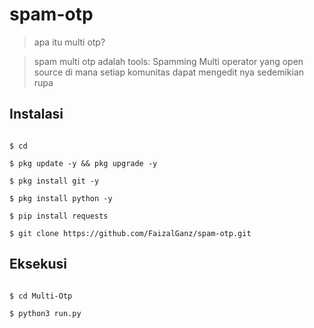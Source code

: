 # spam-otp
> apa itu multi otp?

> spam multi otp adalah tools: Spamming Multi operator yang open source di mana setiap komunitas dapat mengedit nya sedemikian rupa

## Instalasi

```

$ cd

$ pkg update -y && pkg upgrade -y

$ pkg install git -y

$ pkg install python -y

$ pip install requests

$ git clone https://github.com/FaizalGanz/spam-otp.git

```

## Eksekusi

```python3

$ cd Multi-Otp

$ python3 run.py

```

